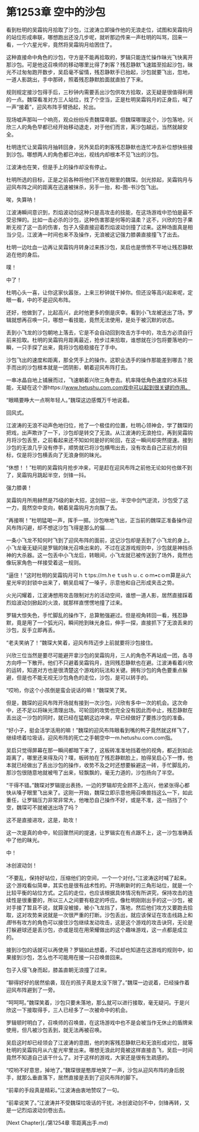 # 第1253章 空中的沙包

看到杜明的吴霜钩月拾取了沙包，江波涛立即操作他的无浪走位，试图和吴霜钩月的站位形成串联，哪想跑出还没几步呢，就听那边传来一声杜明的叫骂，回来一看，一个六星光牢，竟然将吴霜钩月给困住了。

这种直接命中角色的沙包，守方是不能再拾取的，罗辑只能连忙操作昧光飞快离开那沙包。可是他这召唤师的移动哪里比得了刺客？残忍静默飞速踏至拾起沙包，昧光不过匆匆跑开数步，吴启毫不留情，残忍静默手已抬起，沙包就要飞出，忽地，一道人影跳出，手中那砖，照着残忍静默脸面就直拍了下来。

规则规定接沙包得手后，三秒钟内需要丢出沙包供攻方拾取，这无疑是很值得利用的一点。魏琛看准对方三人站位，找了个空当，正是杜明吴霜钩月的正身后，喊了一声“接着”，迎风布阵手臂扬起，抡出。

现场嘘声那叫一个响亮，观众纷纷斥责魏琛卑鄙。但魏琛哪理这个，沙包落地，兴欣三人的角色早都已经开始移动退走，对于他们而言，离沙包越远，当然就越安全。

杜明连忙让吴霜钩月抽转回身，另外吴启的刺客残忍静默也连忙冲去补位想快些接到沙包。哪想两人的角色都已冲出，视线内却根本不见飞出的沙包。

江波涛也在笑，但是手上的操作却没有停止。

杜明所选的目标，正是之前各种将他们不放在眼里的魏琛。剑光掠起，吴霜钩月与迎风布阵之间的距离在迅速被抹杀，另手一抬，和-图-书沙包飞出。

唉，失算呐！

江波涛瞬间意识到，烈焰波动剑这种只是高攻击的技能，在这场游戏中恐怕是最不受忌惮的。比如一击必杀的沙包，这种伤害那是何等的温柔？这不，兴欣的包子果断无视了这一击的伤害，包子入侵直接迎着烈焰波动剑撞了过来。这种场面真是相当少见，江波涛一时间也来不及操作，无浪被这记强力膝袭直接撞飞了出去。

杜明一边吐血一边再让吴霜钩月转身过来拣沙包，吴启也是愤愤不平地让残忍静默追在他的身后。

噗！

中了！

杜明心头一喜，让你这家伙嚣张，上来三秒钟就干掉你。但还没等高兴起来呢，定眼一看，中的不是迎风布阵。

还好，他做到了，比起高兴，此时他更多的倒是庆幸。看到小飞龙被送出了场，罗辑就想再召唤一只，哪想一看技能，竟然无法使用，是处于被沉默的状态。

丢到小飞龙的沙包朝地上落去，它是不会自动回到攻击方手中的，攻击方必须自行前来拾取。杜明的吴霜钩月距离最近，抢步过来拾取，谁想就在沙包将要落地的一瞬，一只手探了出来，竟将沙包稳稳接在了手中。

沙包飞出的速度和距离，那全凭手上的操作。这职业选手的操作那能差到哪去？脱手而出的沙包根本就是一团阴影，朝着迎风布阵打去。

一串冰晶自地上铺展而过，飞速朝着兴欣三角卷去。机率降低角色速度的冰系技能，无疑在这个游https://www.hetushu.com.com戏中可以起到很关键的作用。

“眼睛要睁大一点啊年轻人。”魏琛这边感慨万千地说着。

回风式。

江波涛的无浪不动声色地归位，抢了一个极佳的位置，杜明心领神会，学了魏琛的把戏，出声欺诈了一下，沙包却是转交了无浪。从江波涛的无浪抢位，再到吴霜钩月将沙包丢至，之前看起来还不知如何是好的轮回，在这一瞬间却突然提速。接到沙包的无浪几乎没有停手，顺势就已将沙包横甩出去，没有攻击自己正前方的目标，仅是将沙包横丢向了无浪身侧的昧光。

“休想！！”杜明的吴霜钩月抢步冲来，可是赶在迎风布阵之前他无论如何也做不到了，吴霜钩月跳起半空，剑锋一抖。

强力膝袭！

吴霜钩月所用赫然是75级的新大招，这剑招一出，半空中剑气逆流，沙包受了这一力，竟然空中变向，朝着吴霜钩月方向飘了去。

“再接啊！”杜明猛喝一声，挥手一掷。沙包咻地飞出，正当前的魏琛正准备操作迎风布阵闪避，却不想这沙包飞得是那么的偏……

一条小飞龙不知何时飞到了迎风布阵的面前，这记沙包却是丢到了小飞龙的身上。小飞龙毫无疑问是罗辑的昧光召唤出来的，不过在这游戏规则中，沙包就是神挡杀神的大杀器。这一包丢中小飞龙后，转眼间，小飞龙就已被传送到了场外，竟然也像玩家角色一样接受着这一规则。

“逼住！”这时杜明的吴霜钩月可ｈｔtps://ｍ.hｅｔusｈｕ.ｃｏｍ•cｏm算是从六星光牢的封锁中出来了，朝吴启喊了一嗓子，示意他和自己形成夹击之势。

火光闪耀着，江波涛想用攻击限制对方的活动空间，谁想一道人影，居然直接踩着烈焰波动剑掀起的火浪，就那样直愣愣地撞了过来。

罗辑大惊失色，手忙脚乱的操作下，总算勉强避过。但是视角转回一看，残忍静默，竟是用了一个弧光闪，瞬间抢到昧光身后，伸手一探，直接抓下了无浪丢来的沙包，反手立即再丢。

“老夫笑纳了！”魏琛大笑着，迎风布阵迈步上前就要将沙包接住。

兴欣三位当然是要尽可能避开拿沙包的吴霜钩月，三人的角色不再站成一团，各寻方向呼一下散开。他们不只避着吴霜钩月，连同残忍静默也在避。江波涛看着兴欣的运转，知道对方也是很清楚这个游戏的玩法和关键。拥有沙包的角色要重点躲避，但是也不能无视无沙包角色的走位，沙包，是可以转手的。

“哎哟，你这个小孩倒是蛮会说话的嘛！”魏琛笑了笑。

但是，魏琛的迎风布阵开场就有接到一次沙包，兴欣有多中一次的机会。这次命中，还不足以将昧光清理出场。可轮回的攻势也完全没有因此而中止，残忍静默在丢出这一沙包的同时，就已经在猛朝这边冲来，早已经做好了要拣沙包的准备。

“好小子，挺会活学活用的嘛！”魏琛的迎风布阵眼看到嘴的鸭子竟然就这样飞了，继续喷着垃圾话，迎风布阵的死亡之手朝空中一m.hetushu.com.com指。

吴启只觉得屏幕在那一瞬间都暗下来了，这板砖准准地挡着他的视角，都近到如此距离了，哪里还来得及闪？噗，板砖拍在了残忍静默脸上，拍得吴启心下一悸，他本就已经做出了丢出沙包的操作，收势不及之时还想要躲避这一砖，手忙脚乱的，那沙包很随意地就被甩了出来，轻飘飘的，毫无力道的，沙包扬向了半空。

“干得不错。”魏琛对罗辑提出表扬，一边的罗辑却完全顾不上高兴，他紧张得心都快从嗓子眼里飞出来了。这刚一开始，魏琛立即示意他用召唤兽挡这么一下，如此重任，让罗辑压力非常非常大，他唯恐自己操作不好，或是不准，这一挡挡了个空，魏琛可不就被送出场了吗？

这不是直接进攻，这是，助攻！

这一次是真的命中，轮回骤然间的提速，让罗辑实在有点跟不上，这一沙包准确丢中了他的昧光。

中！

冰创波动剑！

“不要乱，保持好站位，压缩他们的空间，一个一个对付。”江波涛这时喊了起来。这个游戏看似简单，其实也是很有战术性的。开场刷新时的三角形站位，就是一个比较平衡的站位方式。之后的走位，也应该根据具体情况有所讲究，保持攻击的连续性是很重要的，所以三人之间要有稳定的呼应。像杜明刚刚出手的这一沙包，被对手接了暂且不说，就算没被接，被小飞龙挡了，落地，然后他们攻方又要跑去拾取，这对攻势来说就是一次很严重的打断。沙包丢出，就应该保证在攻击线路上和*图*书有攻方的角色可以接住沙包继续发动攻击，这是这个游戏的攻击诀窍，无论是打躲避球还是丢沙包，亦或是现在用荣耀做出的这个趣味游戏，这一点都是成立的。

接到沙包的话就可以再使用？罗辑如此想着，不过却也知道在这游戏的规则中，如果接到沙包，怎么也不可能用在接一只召唤兽回来。

包子入侵飞身而起，膝盖直朝无浪撞了过来。

“聊得好好的居然偷袭，现在的孩子真是太没下限了。”魏琛一边说着，已经操作着迎风布阵避到了一旁。

“呵呵呵。”魏琛笑着，沙包只要未落地，那么就可以进行接取，毫无疑问。于是兴欣这一下接取得手，三人已经多了一次被命中的机会。

罗辑顿时明白了，召唤师的召唤兽，在这场游戏中也不是会被当作无休止的盾牌来使用，但凡被沙包丢到，就无法再被召唤。

吴启这时却已经领会了江波涛的意图，他的刺客残忍静默已和无浪形成对位，就等杜明的吴霜钩月从六星光牢里出来。哪想无浪此时竟被这样直接击飞，吴启一时间竟然不知道自己该干什么了。对于这样的游戏，大家还是很有生疏感的。

“哎哟不好意思，掉地了。”魏琛很是憨厚地笑了一声，沙包从迎风布阵的身后脱手，就那么垂直落下，居然直接是丢到了迎风布阵的脚下。

“前辈的手段真是精彩。”江波涛由衷地赞叹了一句。

“前辈说笑了。”江波涛并不受魏琛垃圾话的干扰，冰创波动剑不中，剑锋再转，又是一记烈焰波动剑卷出去。



[Next Chapter](./第1254章 零距离出手.md)